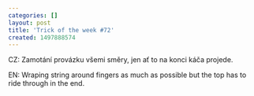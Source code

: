 ```yaml
---
categories: []
layout: post
title: 'Trick of the week #72'
created: 1497888574
---
```

CZ: Zamotání provázku všemi směry, jen ať to na konci káča projede.<br />

EN: Wraping string around fingers as much as possible but the top has to ride through in the end.<br />

<br />

<div class="youtube-player" data-id="r7LB1Au8R9k"></div>

